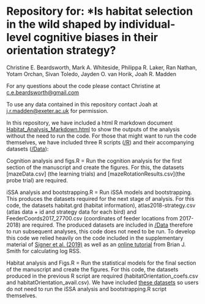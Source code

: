 # Repository for: *Is habitat selection in the wild shaped by individual-level cognitive biases in their orientation strategy?

Christine E. Beardsworth, Mark A. Whiteside, Philippa R. Laker, Ran Nathan, Yotam Orchan, Sivan Toledo, Jayden O. van Horik, Joah R. Madden

For any questions about the code please contact Christine at c.e.beardsworth@gmail.com

To use any data contained in this repository contact Joah at j.r.madden@exeter.ac.uk for permission.

In this repository, we have included a html R markdown document [Habitat_Analysis_Markdown.html](https://github.com/CBeardsworth/NavigationHabitat/blob/master/R/Habitat_Analysis_Markdown.html) to show the outputs of the analysis without the need to run the code. For those that might want to run the code themselves, we have included three R scripts ([/R](https://github.com/CBeardsworth/NavigationHabitat/blob/master/R)) and their accompanying datasets ([/Data](https://github.com/CBeardsworth/NavigationHabitat/blob/master/Data)):

Cognition analysis and figs.R = Run the cognition analysis for the first section of the manuscript and create the figures. For this, the datasets [mazeData.csv] (the learning trials) and [mazeRotationResults.csv](the probe trial) are required. 

iSSA analysis and bootstrapping.R = Run iSSA models and bootstrapping. This produces the datasets required for the next stage of analysis. For this code, the datasets habitat.grd (habitat information), atlas2018-strategy.csv (atlas data + id and strategy data for each bird) and FeederCoords2017_27700.csv (coordinates of feeder locations from 2017-2018) are required. The produced datasets are included in [/Data](https://github.com/CBeardsworth/NavigationHabitat/blob/master/Data) therefore to run subsequent analyses, this code does not need to be run. To develop this code we relied heavily on the code included in the supplementary material of [Signer et al. (2019)](<https://doi.org/10.1002/ece3.4823>) as well as an [online tutorial](<https://bsmity13.github.io/log_rss>) from Brian J. Smith for calculating log RSS.

Habitat analysis and Figs.R = Run the statistical models for the final section of the manuscript and create the figures. For this code, the datasets produced in the previous R script are required (habitatOrientation_coefs.csv and habitatOrientation_avail.csv). We have included [these datasets](https://github.com/CBeardsworth/NavigationHabitat/blob/master/Data) so users do not need to run the iSSA analysis and bootstrapping.R script themselves. 
